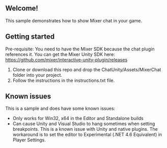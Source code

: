 ## Welcome!

This sample demonstrates how to show Mixer chat in your game.

## Getting started
Pre-requisite: You need to have the Mixer SDK because the chat plugin references it. You can get the Mixer Unity SDK here: https://github.com/mixer/interactive-unity-plugin/releases

1. Clone or download this repo and drop the ChatUnity/Assets/MixerChat folder into your project.
2. Follow the instructions in the instructions.txt file.

## Known issues
This is a sample and does have some known issues:
* Only works for Win32, x64 in the Editor and Standalone builds
* Can cause Unity and Visual Studio to hang sometimes when setting breakpoints. This is a known issue with Unity and native plugins. The workaround is to set the editor to Experimental (.NET 4.6 Equivalent) in Player Settings.
